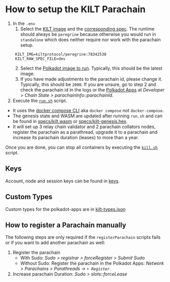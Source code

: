# How to setup the KILT Parachain

1. In the `.env`
   1. Select the [KILT image](https://hub.docker.com/r/kiltprotocol/peregrine/tags?page=1&ordering=last_updated) and the [corresponding spec](https://github.com/KILTprotocol/mashnet-node/blob/develop/nodes/parachain/src/command.rs#L41). The runtime should always be `peregrine` because otherwise you would run in `standalone` which does neither require nor work with the parachain setup.
   ```
    KILT_IMG=kiltprotocol/peregrine:78342538
    KILT_RAW_SPEC_FILE=dev
   ```
   2. Select the [Polkadot image to run](https://hub.docker.com/r/parity/polkadot/tags?page=1&ordering=last_updated). Typically, this should be the latest image.
   3. If you have made adjustments to the parachain id, please change it. Typically, this should be `2000`. If you are unsure, go to step 2 and check the parachain id in the logs or the [Polkadot Apps](https://polkadot.js.org/apps/?rpc=ws%3A%2F%2F127.0.0.1%3A9944#/extrinsics) at _Developer > Chain State > parachainInfo::parachainId_. 
2. Execute the [`run.sh`](./run.sh) script.
* It uses the [docker compose CLI](https://docs.docker.com/compose/cli-command/) aka `docker compose` not `docker-compose`.
* The genesis state and WASM are updated after running `run.sh` and can be found in [specs/kilt.wasm](specs/kilt.wasm) or [specs/kilt-genesis.hex](/specs/kilt-genesis.hex).
* It will set up 3 relay chain validator and 2 parachain collators nodes, register the parachain as a parathread, upgrade it to a parachain and increase its parachain duration (leases) to more than a year.

Once you are done, you can stop all containers by executing the [`kill.sh`](./kill.sh) script.

## Keys

Account, node and session keys can be found in [keys](/keys).
## Custom Types

Custom types for the polkadot-apps are in [kilt-types.json](./kilt-types.json)

## How to register a Parachain manually

The following steps are only required if the `registerParachain` scripts fails or if you want to add another parachain as well: 

1. Register the parachain
   * With Sudo: _Sudo > registrar > forceRegister > Submit Sudo_
   * Without Sudo: Register the parachain in the Polkadot Apps: _Network > Parachains > Parathreads -> `+ Register`_.
2. Increase parachain Duration: _Sudo > slots::forceLease_ 
